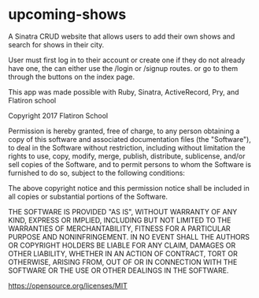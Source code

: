 # upcoming-shows
A Sinatra CRUD website that allows users to add their own shows and search for shows in their city.

User must first log in to their account or create one if they do not already have one, the can either use
the /login or /signup routes. or go to them through the buttons on the index page.

This app was made possible with Ruby, Sinatra, ActiveRecord, Pry, and Flatiron school

Copyright 2017 Flatiron School

Permission is hereby granted, free of charge, to any person obtaining a copy of this software and associated documentation files (the "Software"), to deal in the Software without restriction, including without limitation the rights to use, copy, modify, merge, publish, distribute, sublicense, and/or sell copies of the Software, and to permit persons to whom the Software is furnished to do so, subject to the following conditions:

The above copyright notice and this permission notice shall be included in all copies or substantial portions of the Software.

THE SOFTWARE IS PROVIDED "AS IS", WITHOUT WARRANTY OF ANY KIND, EXPRESS OR IMPLIED, INCLUDING BUT NOT LIMITED TO THE WARRANTIES OF MERCHANTABILITY, FITNESS FOR A PARTICULAR PURPOSE AND NONINFRINGEMENT. IN NO EVENT SHALL THE AUTHORS OR COPYRIGHT HOLDERS BE LIABLE FOR ANY CLAIM, DAMAGES OR OTHER LIABILITY, WHETHER IN AN ACTION OF CONTRACT, TORT OR OTHERWISE, ARISING FROM, OUT OF OR IN CONNECTION WITH THE SOFTWARE OR THE USE OR OTHER DEALINGS IN THE SOFTWARE.

https://opensource.org/licenses/MIT
